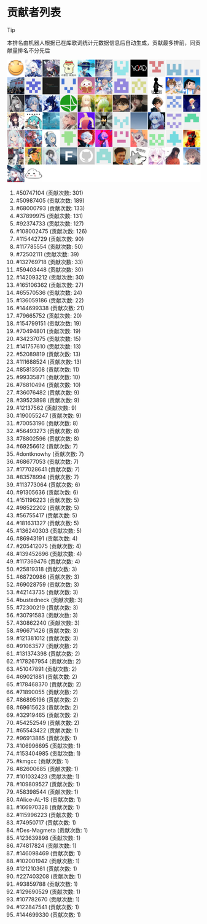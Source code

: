 # 贡献者列表

> [!TIP]
> 本排名由机器人根据已在库歌词统计元数据信息后自动生成，贡献最多排前，同贡献量排名不分先后

![贡献者头像画廊](./CONTRIBUTORS.svg)

1. #50747104 (贡献次数: 301)
2. #50987405 (贡献次数: 189)
3. #68000793 (贡献次数: 133)
4. #37899975 (贡献次数: 131)
5. #92374733 (贡献次数: 127)
6. #108002475 (贡献次数: 126)
7. #115442729 (贡献次数: 90)
8. #117785554 (贡献次数: 50)
9. #72502111 (贡献次数: 39)
10. #132769718 (贡献次数: 33)
11. #59403448 (贡献次数: 30)
12. #142093212 (贡献次数: 30)
13. #165106362 (贡献次数: 27)
14. #65570536 (贡献次数: 24)
15. #136059186 (贡献次数: 22)
16. #144699338 (贡献次数: 21)
17. #79665752 (贡献次数: 20)
18. #154799151 (贡献次数: 19)
19. #70494801 (贡献次数: 19)
20. #34237075 (贡献次数: 15)
21. #141757610 (贡献次数: 13)
22. #52089819 (贡献次数: 13)
23. #111688524 (贡献次数: 13)
24. #85813508 (贡献次数: 11)
25. #99335871 (贡献次数: 10)
26. #76810494 (贡献次数: 10)
27. #36076482 (贡献次数: 9)
28. #39523898 (贡献次数: 9)
29. #12137562 (贡献次数: 9)
30. #190055247 (贡献次数: 9)
31. #70053196 (贡献次数: 8)
32. #56493273 (贡献次数: 8)
33. #78802596 (贡献次数: 8)
34. #69256612 (贡献次数: 7)
35. #dontknowhy (贡献次数: 7)
36. #68677053 (贡献次数: 7)
37. #177028641 (贡献次数: 7)
38. #83578994 (贡献次数: 7)
39. #113773064 (贡献次数: 6)
40. #91305636 (贡献次数: 6)
41. #151196223 (贡献次数: 5)
42. #98522202 (贡献次数: 5)
43. #56755417 (贡献次数: 5)
44. #181631327 (贡献次数: 5)
45. #136240303 (贡献次数: 5)
46. #86943191 (贡献次数: 4)
47. #205412075 (贡献次数: 4)
48. #139452696 (贡献次数: 4)
49. #117369476 (贡献次数: 4)
50. #25819318 (贡献次数: 3)
51. #68720986 (贡献次数: 3)
52. #69028759 (贡献次数: 3)
53. #42143735 (贡献次数: 3)
54. #bustedneck (贡献次数: 3)
55. #72300219 (贡献次数: 3)
56. #30791583 (贡献次数: 3)
57. #30862240 (贡献次数: 3)
58. #96671426 (贡献次数: 3)
59. #121381012 (贡献次数: 3)
60. #91063577 (贡献次数: 2)
61. #131374398 (贡献次数: 2)
62. #178267954 (贡献次数: 2)
63. #51047891 (贡献次数: 2)
64. #69021881 (贡献次数: 2)
65. #178468370 (贡献次数: 2)
66. #71890055 (贡献次数: 2)
67. #86895196 (贡献次数: 2)
68. #69615623 (贡献次数: 2)
69. #32919465 (贡献次数: 2)
70. #54252549 (贡献次数: 2)
71. #65543422 (贡献次数: 1)
72. #96913885 (贡献次数: 1)
73. #106996695 (贡献次数: 1)
74. #153404985 (贡献次数: 1)
75. #kmgcc (贡献次数: 1)
76. #82600685 (贡献次数: 1)
77. #101032423 (贡献次数: 1)
78. #109809527 (贡献次数: 1)
79. #58398544 (贡献次数: 1)
80. #Alice-AL-1S (贡献次数: 1)
81. #166970328 (贡献次数: 1)
82. #115996223 (贡献次数: 1)
83. #74950717 (贡献次数: 1)
84. #Des-Magmeta (贡献次数: 1)
85. #123639898 (贡献次数: 1)
86. #74817824 (贡献次数: 1)
87. #146098469 (贡献次数: 1)
88. #102001942 (贡献次数: 1)
89. #121210361 (贡献次数: 1)
90. #227403208 (贡献次数: 1)
91. #93859788 (贡献次数: 1)
92. #129690529 (贡献次数: 1)
93. #107782670 (贡献次数: 1)
94. #122847541 (贡献次数: 1)
95. #144699330 (贡献次数: 1)
